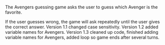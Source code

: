 The Avengers guessing game asks the user to guess which Avenger is the favorite.

If the user guesses wrong, the game will ask repeatedly until the user gives the correct answer.
Version 1.1 changed case sensitivity.
Version 1.2 added variable names for Avengers. 
Version 1.3 cleaned up code, finished adding variable names for Avengers, added loop so game ends after several turns.

